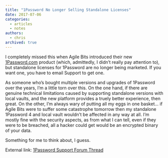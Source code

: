 ```yaml
---
title: "1Password No Longer Selling Standalone Licenses"
date: 2017-07-06
categories:
  - articles
  - notes
authors:
  - chris
archived: true
---
```


I completely missed this when Agile Bits introduced their new [1Password.com](https://www.1password.com/) product (which, admittedly, I didn’t really pay attention to), but standalone licenses for 1Password are no longer being marketed. If you want one, you have to email Support to get one.

As someone who’s bought multiple versions and upgrades of 1Password over the years, I’m a little torn over this. On the one hand, if there are genuine technical limitations caused by supporting standalone versions with local vaults, and the new platform provides a truely better experience, then great. On the other, I’m always wary of putting all my eggs in one basket… if Agile Bits were to suffer some catastrophe tomorrow then my standalone 1Password 4 and local vault wouldn’t be affected in any way at all. I’m mostly fine with the security aspects, as from what I can tell, even if they were to be breached, all a hacker could get would be an encrypted binary of your data.

Something for me to think about, I guess.

External link: [1Password Support Forum Thread](https://discussions.agilebits.com/discussion/76956/can-i-still-buy-standalone-license-for-the-1password/ "external link")
